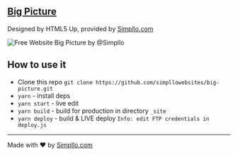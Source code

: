 ## [Big Picture](https://free-website-big-picture.simpllo.com)
Designed by HTML5 Up, provided by [Simpllo.com](https://simplo.com) 

![Free Website Big Picture by @Simpllo](https://static.simpllo.com/free-website-big-picture.jpg)

## How to use it
- Clone this repo `git clone https://github.com/simpllowebsites/big-picture.git`
- `yarn` - install deps
- `yarn start` - live edit
- `yarn build` - build for production in directory `_site`
- `yarn deploy` - build & LIVE deploy `Info: edit FTP credentials in deploy.js `

---
Made with ♥ by [Simpllo.com](https://simpllo.com?ref=github)
